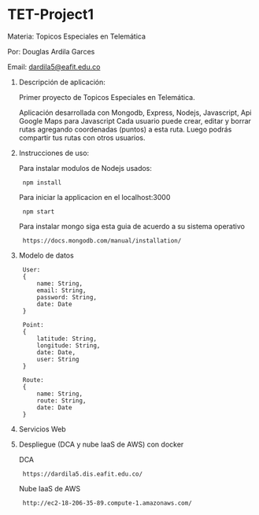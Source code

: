 # TET-Project1
Materia: Topicos Especiales en Telemática

Por: Douglas Ardila Garces

Email: dardila5@eafit.edu.co

1. Descripción de aplicación:

    Primer proyecto de Topicos Especiales en Telemática. 
    
    Aplicación desarrollada con Mongodb, Express, Nodejs, Javascript, Api Google Maps para Javascript
    Cada usuario puede crear, editar y borrar rutas agregando coordenadas (puntos) a esta ruta. Luego podrás compartir tus rutas con otros usuarios.
    
2. Instrucciones de uso:
    
    Para instalar modulos de Nodejs usados:
    
        npm install
    Para iniciar la applicacion en el localhost:3000
    
        npm start
    Para instalar mongo siga esta guia de acuerdo a su sistema operativo
    
        https://docs.mongodb.com/manual/installation/
    
3. Modelo de datos
    
        User:
        {
            name: String,
            email: String,
            password: String,
            date: Date
        }

        Point:
        {
            latitude: String,
            longitude: String,
            date: Date,
            user: String
        }

        Route:
        {
            name: String,
            route: String,
            date: Date
        }

4. Servicios Web

5. Despliegue (DCA y nube IaaS de AWS) con docker
    
    DCA
        
        https://dardila5.dis.eafit.edu.co/
    Nube IaaS de AWS
        
        http://ec2-18-206-35-89.compute-1.amazonaws.com/
        
